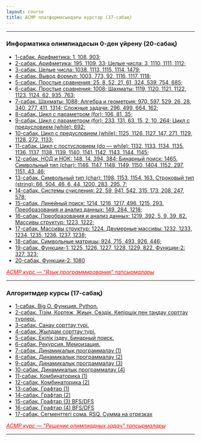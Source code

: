 ```yaml
---
layout: course
title: ACMP платформасындағы курстар (37-сабақ)
---
```

<hr>
<div class="youtube-spoilers">
    <h3>Информатика олимпиадасын 0-ден үйрену (20-сабақ)</h3>
    <ul>
        <li><a href="https://www.youtube.com/watch?v=o3cN2QJsIVw" target="_blank">1-сабақ. Арифметика: 1, 108, 903;</a></li>
        <li><a href="https://www.youtube.com/watch?v=dJQMboE0fW4" target="_blank">2-сабақ. Арифметика: 195, 1109, 33; Целые числа: 3, 1110, 1111, 1112;</a></li>
        <li><a href="https://www.youtube.com/watch?v=eGTNwT2xttc" target="_blank">3-сабақ. Целые числа: 1038, 1113, 1115, 1114, 1479;</a></li>
        <li><a href="https://www.youtube.com/watch?v=xB-qI6YDkNg" target="_blank">4-сабақ. Вывод формул: 1003, 773, 92, 1116, 1117, 1118;</a></li>
        <li><a href="https://www.youtube.com/watch?v=Nmjd80nnzec" target="_blank">5-сабақ. Простые сравнения: 25, 8, 52, 21, 61, 324, 539, 754, 685;</a></li>
        <li><a href="https://www.youtube.com/watch?v=C4o0nAJ7sUM" target="_blank">6-сабақ. Простые сравнения: 1008; Шахматы: 1119, 1120, 1121, 1122, 1123, 1124, 62, 935, 763;</a></li>
        <li><a href="https://www.youtube.com/watch?v=hW6faZ2LINg" target="_blank">7-сабақ. Шахматы: 1088; Алгебра и геометрия: 970, 597, 529, 26, 28, 340, 277, 411, 1314; Сложные задачи: 296, 499, 664, 162;</a></li>
        <li><a href="https://www.youtube.com/watch?v=uSDRfdScoxA" target="_blank">8-сабақ. Цикл с параметром (for): 106, 81, 35;</a></li>
        <li><a href="https://www.youtube.com/watch?v=odXt0MdxCUI" target="_blank">9-сабақ. Цикл с параметром (for): 233, 131, 63, 15, 2, 10, 264; Цикл с предусловием (while): 692;</a></li>
        <li><a href="https://www.youtube.com/watch?v=QvCuMImRYLk" target="_blank">10-сабақ. Цикл с предусловием (while): 1125, 1126, 1127, 147, 271, 1129, 1128, 272, 1133;</a></li>
        <li><a href="https://www.youtube.com/watch?v=E6ZXxq9v2NY" target="_blank">11-сабақ. Цикл с постусловием (do &mdash; while): 1132, 1133, 1134, 1135, 1136, 1137, 1138, 1139, 1140, 1141, 1142, 1143, 1144, 1145;</a></li>
        <li><a href="https://www.youtube.com/watch?v=sEU5E4v3_uo" target="_blank">12-сабақ. НОД и НОК: 148, 14, 394, 384; Бинарный поиск: 1465. Символьный тип (char): 1146, 1147, 1148, 1149, 1150, 1404, 1152, 297, 1151, 43, 46;</a></li>
        <li><a href="https://www.youtube.com/watch?v=KSnURtqEWpQ" target="_blank">13-сабақ. Символьный тип (char): 1198, 1153, 1154, 163. Строковый тип (string): 66, 504, 46, 6, 44, 1200, 283, 295, 7;</a></li>
        <li><a href="https://www.youtube.com/watch?v=zjyrk7_npaY" target="_blank">14-сабақ. Системы счисления: 22, 59, 941, 542, 315, 173, 208, 247, 578;</a></li>
        <li><a href="https://www.youtube.com/watch?v=VsF0l-hZf9o" target="_blank">15-сабақ. Линейный поиск: 1214, 1216, 1217, 496, 1215, 293. Преобразования и анализ данных: 149, 284, 1218;</a></li>
        <li><a href="https://www.youtube.com/watch?v=8BeDAnqdACs" target="_blank">16-сабақ. Преобразования и анализ данных: 1219, 392, 5, 9, 39, 82. Массивы структур: 1223, 1222;</a></li>
        <li><a href="https://www.youtube.com/watch?v=vKtvukaGfG0" target="_blank">17-сабақ. Массивы структур: 1224. Двумерные массивы: 1232, 1233, 1234, 1235, 1236, 1237, 1238;</a></li>
        <li><a href="https://www.youtube.com/watch?v=_xCO-jIgkls" target="_blank">18-сабақ. Символьные матрицы: 924, 715, 493, 926, 446;</a></li>
        <li><a href="https://www.youtube.com/watch?v=mtWHvkTs-C0" target="_blank">19-сабақ. Функции-1: 1225, 1226, 1227, 1228, 1229, 822. Функции-2: 327, 323;</a></li>
        <li><a href="https://www.youtube.com/watch?v=UlSCyMBfw7k" target="_blank">20-сабақ. Функции-2: 1080</a></li>
    </ul>
</div>
<a href="https://acmp.ru/asp/do/index.asp?main=course&id_course=1" target="_blank" style="float: left; color: red; font-style:italic;">АСМР курс &mdash; “Язык программирования” тапсырмалары</a><br><hr>

<div class="youtube-spoilers">
    <h3>Алгоритмдер курсы (17-сабақ)</h3>
    <ul>
        <li><a href="https://www.youtube.com/watch?v=FQdte4sPf3Y" target="_blank">1-сабақ. Big O. Функция. Python.</a></li>
        <li><a href="https://www.youtube.com/watch?v=RVMcO8BfjTs" target="_blank">2-сабақ. Тізім, Кортеж, Жиын, Сөздік. Көпіршік пен таңдау сорттау түрлері.</a></li>
        <li><a href="https://www.youtube.com/watch?v=ZKppYeEBUc0" target="_blank">3-сабақ. Санау сорттау түрі.</a></li>
        <li><a href="https://www.youtube.com/watch?v=Jk6KBLaM0_8" target="_blank">4-сабақ. Жылдам сорттау түрі.</a></li>
        <li><a href="https://www.youtube.com/watch?v=HehIq6-2tU8" target="_blank">5-сабақ. Екілік іздеу. Бинарный поиск.</a></li>
        <li><a href="https://www.youtube.com/watch?v=gl-2dj6MyTs" target="_blank">6-сабақ. Рекурсия. Мемоизация.</a></li>
        <li><a href="https://www.youtube.com/watch?v=0aJ4WjpoSmw" target="_blank">7-сабақ. Динамикалық программалау (1)</a></li>
        <li><a href="https://www.youtube.com/watch?v=rm1-v_meiX4" target="_blank">8-сабақ. Динамикалық программалау (2)</a></li>
        <li><a href="https://www.youtube.com/watch?v=Q_fmVSdmb-4" target="_blank">9-сабақ. Динамикалық программалау (3)</a></li>
        <li><a href="https://www.youtube.com/watch?v=wth3wbESLzA" target="_blank">10-сабақ. Динамикалық программалау (4)</a></li>
        <li><a href="https://www.youtube.com/watch?v=Fy3yC7Zr-j0" target="_blank">11-сабақ. Комбинаторика (1)</a></li>
        <li><a href="https://www.youtube.com/watch?v=y8pyTypeqgw" target="_blank">12-сабақ. Комбинаторика (2)</a></li>
        <li><a href="https://www.youtube.com/watch?v=UDVDpvaHgwU" target="_blank">13-сабақ. Графтар (1)</a></li>
        <li><a href="https://www.youtube.com/watch?v=ICQVQyzh8pM" target="_blank">14-сабақ. Графтар (2)</a></li>
        <li><a href="https://www.youtube.com/watch?v=_-6E-c0Kr0Q" target="_blank">15-сабақ. Графтар (3) BFS/DFS</a></li>
        <li><a href="https://www.youtube.com/watch?v=gFpne2EaX7U" target="_blank">16-сабақ. Графтар (4) BFS/DFS</a></li>
        <li><a href="https://www.youtube.com/watch?v=_F6mk52x6gw" target="_blank">17-сабақ. Сегменттегі сома. RSQ. Сумма на отрезках</a></li>
    </ul>
</div>
<a href="https://acmp.ru/asp/do/index.asp?main=course&id_course=2" target="_blank" style="float: left; color: red; font-style:italic;">АСМР курс — "Решение олимпиадных задач" тапсырмалары</a><br><hr>
